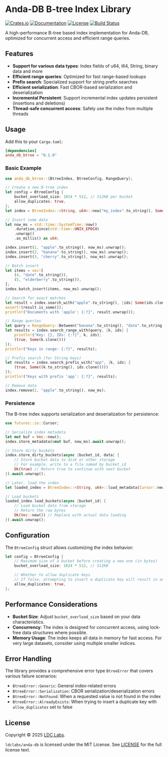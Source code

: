 # Anda-DB B-tree Index Library

[![Crates.io](https://img.shields.io/crates/v/anda_db_btree)](https://crates.io/crates/anda_db_btree)
[![Documentation](https://docs.rs/anda_db_btree/badge.svg)](https://docs.rs/anda_db_btree)
[![License](https://img.shields.io/badge/license-MIT-blue.svg)](LICENSE)
[![Build Status](https://github.com/ldclabs/anda-db/actions/workflows/test.yml/badge.svg)](https://github.com/ldclabs/anda-db/actions)

A high-performance B-tree based index implementation for Anda-DB, optimized for concurrent access and efficient range queries.

## Features

- **Support for various data types**: Index fields of u64, i64, String, binary data and more
- **Efficient range queries**: Optimized for fast range-based lookups
- **Prefix search**: Specialized support for string prefix searches
- **Efficient serialization**: Fast CBOR-based serialization and deserialization
- **Incremental Persistent**: Support incremental index updates persistent (insertions and deletions)
- **Thread-safe concurrent access**: Safely use the index from multiple threads

## Usage

Add this to your `Cargo.toml`:

```toml
[dependencies]
anda_db_btree = "0.1.0"
```

### Basic Example

```rust
use anda_db_btree::{BtreeIndex, BtreeConfig, RangeQuery};

// Create a new B-tree index
let config = BtreeConfig {
    bucket_overload_size: 1024 * 512, // 512KB per bucket
    allow_duplicates: true,
};
let index = BtreeIndex::<String, u64>::new("my_index".to_string(), Some(config));

// Insert some data
let now_ms = std::time::SystemTime::now()
    .duration_since(std::time::UNIX_EPOCH)
    .unwrap()
    .as_millis() as u64;

index.insert(1, "apple".to_string(), now_ms).unwrap();
index.insert(2, "banana".to_string(), now_ms).unwrap();
index.insert(3, "cherry".to_string(), now_ms).unwrap();

// Batch insert
let items = vec![
    (4, "date".to_string()),
    (5, "elderberry".to_string()),
];
index.batch_insert(items, now_ms).unwrap();

// Search for exact matches
let result = index.search_with("apple".to_string(), |ids| Some(ids.clone()));
assert!(result.is_some());
println!("Documents with 'apple': {:?}", result.unwrap());

// Range queries
let query = RangeQuery::Between("banana".to_string(), "date".to_string());
let results = index.search_range_with(query, |k, ids| {
    println!("Key: {}, IDs: {:?}", k, ids);
    (true, Some(k.clone()))
});
println!("Keys in range: {:?}", results);

// Prefix search (for String keys)
let results = index.search_prefix_with("app", |k, ids| {
    (true, Some((k.to_string(), ids.clone())))
});
println!("Keys with prefix 'app': {:?}", results);

// Remove data
index.remove(1, "apple".to_string(), now_ms);
```

### Persistence

The B-tree index supports serialization and deserialization for persistence:

```rust
use futures::io::Cursor;

// Serialize index metadata
let mut buf = Vec::new();
index.store_metadata(&mut buf, now_ms).await.unwrap();

// Store dirty buckets
index.store_dirty_buckets(async |bucket_id, data| {
    // Store bucket data to disk or other storage
    // For example, write to a file named by bucket_id
    Ok(true) // Return true to continue with next bucket
}).await.unwrap();

// Later, load the index
let loaded_index = BtreeIndex::<String, u64>::load_metadata(Cursor::new(&buf)).await.unwrap();

// Load buckets
loaded_index.load_buckets(async |bucket_id| {
    // Load bucket data from storage
    // Return the raw bytes
    Ok(Vec::new()) // Replace with actual data loading
}).await.unwrap();
```

## Configuration

The `BtreeConfig` struct allows customizing the index behavior:

```rust
let config = BtreeConfig {
    // Maximum size of a bucket before creating a new one (in bytes)
    bucket_overload_size: 1024 * 512, // 512KB

    // Whether to allow duplicate keys
    // If false, attempting to insert a duplicate key will result in an error
    allow_duplicates: true,
};
```

## Performance Considerations

- **Bucket Size**: Adjust `bucket_overload_size` based on your data characteristics.
- **Concurrency**: The index is designed for concurrent access, using lock-free data structures where possible.
- **Memory Usage**: The index keeps all data in memory for fast access. For very large datasets, consider using multiple smaller indices.

## Error Handling

The library provides a comprehensive error type `BtreeError` that covers various failure scenarios:

- `BtreeError::Generic`: General index-related errors
- `BtreeError::Serialization`: CBOR serialization/deserialization errors
- `BtreeError::NotFound`: When a requested value is not found in the index
- `BtreeError::AlreadyExists`: When trying to insert a duplicate key with `allow_duplicates` set to false

## License
Copyright © 2025 [LDC Labs](https://github.com/ldclabs).

`ldclabs/anda-db` is licensed under the MIT License. See [LICENSE](../../LICENSE) for the full license text.